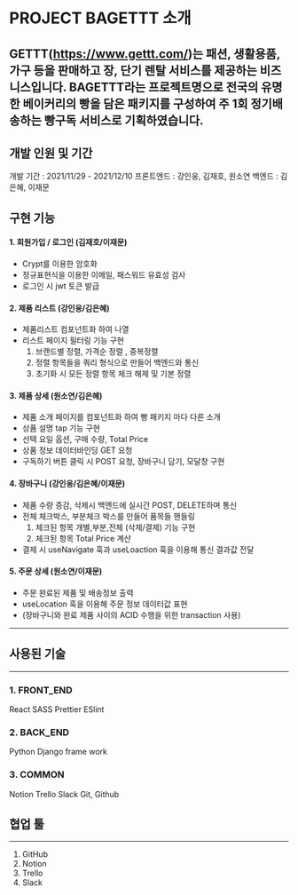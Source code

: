# PROJECT BAGETTT 소개
GETTT(https://www.gettt.com/)는 패션, 생활용품, 가구 등을 판매하고 장, 단기 렌탈 서비스를 제공하는 비즈니스입니다. BAGETTT라는 프로젝트명으로 전국의 유명한 베이커리의 빵을 담은 패키지를 구성하여 주 1회 정기배송하는 빵구독 서비스로 기획하였습니다.
---

## 개발 인원 및 기간
개발 기간 : 2021/11/29 - 2021/12/10
프론트엔드 : 강인웅, 김재호, 원소연
백엔드 : 김은혜, 이재문

## 구현 기능
#### 1. 회원가입 / 로그인 (김재호/이재문)
- Crypt를 이용한 암호화
- 정규표현식을 이용한 이메일, 패스워드 유효성 검사
- 로그인 시 jwt 토큰 발급


#### 2. 제품 리스트 (강인웅/김은혜)
- 제품리스트 컴포넌트화 하여 나열
- 리스트 페이지 필터링 기능 구현
  1. 브랜드별 정렬, 가격순 정렬 , 중복정렬
  2. 정렬 항목들을 쿼리 형식으로 만들어 백엔드와 통신
  3. 초기화 시 모든 정렬 항목 체크 해제 및 기본 정렬


#### 3. 제품 상세 (원소연/김은혜)
- 제품 소개 페이지를 컴포넌트화 하여 빵 패키지 마다 다른 소개
- 상품 설명 tap 기능 구현
- 선택 요일 옵션, 구매 수량, Total Price
- 상품 정보 데이터바인딩 GET 요청
- 구독하기 버튼 클릭 시 POST 요청, 장바구니 담기, 모달창 구현


#### 4. 장바구니 (강인웅/김은혜/이재문)
- 제품 수량 증감, 삭제시 백엔드에 실시간 POST, DELETE하며 통신
- 전체 체크박스, 부분체크 박스를 만들어 품목들 핸들링
  1. 체크된 항목 개별,부분,전체 (삭제/결제) 기능 구현
  2. 체크된 항목 Total Price 계산
- 결제 시 useNavigate 훅과 useLoaction 훅을 이용해 통신 결과값 전달






#### 5. 주문 상세 (원소연/이재문)
- 주문 완료된 제품 및 배송정보 출력
- useLocation 훅을 이용해 주문 정보 데이터값 표현
- (장바구니와 완료 제품 사이의 ACID 수행을 위한 transaction 사용)
--- 

## 사용된 기술
---
### 1. FRONT_END
React
SASS
Prettier
ESlint

### 2. BACK_END
Python
Django frame work

### 3. COMMON
Notion
Trello
Slack
Git, Github

## 협업 툴
---
1. GitHub
2. Notion
3. Trello
4. Slack


